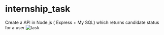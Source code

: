 # internship_task
Create a API in Node.js ( Express + My SQL) which returns candidate status for a user
![task](https://github.com/alengeorge-26/internship_task/assets/76512945/35a0926b-0763-4d56-9fb4-8077c3484e0b)
